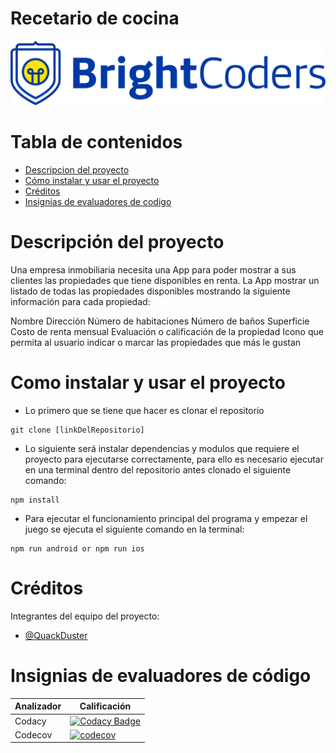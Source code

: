 # Recetario de cocina

![BrightCoders Logo](img/logo.png)

# Tabla de contenidos

- [Descripcion del proyecto](#Descripción-del-proyecto)
- [Cómo instalar y usar el proyecto](#Como-instalar-y-usar-el-proyecto)
- [Créditos](#Créditos)
- [Insignias de evaluadores de codigo](#Insignias-de-evaluadores-de-código)

# Descripción del proyecto

Una empresa inmobiliaria necesita una App para poder mostrar a sus clientes las propiedades que tiene disponibles en renta. La App mostrar un listado de todas las propiedades disponibles mostrando la siguiente información para cada propiedad:

Nombre
Dirección
Número de habitaciones
Número de baños
Superficie
Costo de renta mensual
Evaluación o calificación de la propiedad
Icono que permita al usuario indicar o marcar las propiedades que más le gustan

# Como instalar y usar el proyecto

- Lo primero que se tiene que hacer es clonar el repositorio

```
git clone [linkDelRepositorio]
```

- Lo siguiente será instalar dependencias y modulos que requiere el proyecto para ejecutarse correctamente, para ello es necesario ejecutar en una terminal dentro del repositorio antes clonado el siguiente comando:

```
npm install
```

- Para ejecutar el funcionamiento principal del programa y empezar el juego se ejecuta el siguiente comando en la terminal:

```
npm run android or npm run ios
```

# Créditos

Integrantes del equipo del proyecto:

- [@QuackDuster](https://github.com/Quackduster)

# Insignias de evaluadores de código

| Analizador | Calificación                                                                                                                                                                                                                                                                                                                                                 |
| ---------- | ------------------------------------------------------------------------------------------------------------------------------------------------------------------------------------------------------------------------------------------------------------------------------------------------------------------------------------------------------------ |
| Codacy     | [![Codacy Badge](https://app.codacy.com/project/badge/Grade/5d71d3b2274f4018ab54b080a04f9e8d)](https://www.codacy.com/gh/BrightCoders-Institute/BCDIC22-RN-recetario-inmobiliaria-QuackDuster/dashboard?utm_source=github.com&utm_medium=referral&utm_content=BrightCoders-Institute/BCDIC22-RN-recetario-inmobiliaria-QuackDuster&utm_campaign=Badge_Grade) |
| Codecov    | [![codecov](https://codecov.io/gh/BrightCoders-Institute/BCDIC22-RN-recetario-inmobiliaria-QuackDuster/branch/master/graph/badge.svg?token=b1XMKPHo1b)](https://codecov.io/gh/BrightCoders-Institute/BCDIC22-RN-recetario-inmobiliaria-QuackDuster)                                                                                                          |
